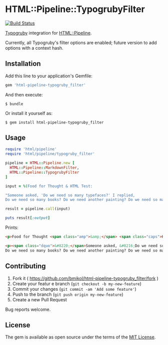 # HTML::Pipeline::TypogrubyFilter

[![Build Status](https://travis-ci.org/bmikol/html-pipeline-typogruby_filter.svg?branch=master)](https://travis-ci.org/bmikol/html-pipeline-typogruby_filter)

[Typogruby](https://github.com/avdgaag/typogruby) integration for [HTML::Pipeline](https://github.com/jch/html-pipeline). 

Currently, all Typogruby's filter options are enabled; future version to add options with a context hash.

## Installation

Add this line to your application's Gemfile:

```ruby
gem 'html-pipeline-typogruby_filter'
```

And then execute:

    $ bundle

Or install it yourself as:

    $ gem install html-pipeline-typogruby_filter

## Usage

```ruby
require 'html/pipeline'
require 'html/pipeline/typogruby_filter'

pipeline = HTML::Pipeline.new [
  HTML::Pipeline::MarkdownFilter,
  HTML::Pipeline::TypogrubyFilter
]

input = %(Food for Thought & HTML Test:

"Someone asked, 'Do we need so many typefaces?' I replied,
Do we need so many books? Do we need another painting? Do we need so many songs? Do we need another movie?" -- Bill Dawson)

result = pipeline.call(input)

puts result[:output]
```

Prints:

```html
<p>Food for Thought <span class="amp">&amp;</span> <span class="caps">HTML</span>&nbsp;Test:</p>

<p><span class="dquo">&#8220;</span>Someone asked, &#8216;Do we need so many typefaces?&#8217; I replied,<br>
Do we need so many books? Do we need another painting? Do we need so many songs? Do we need another movie?&#8221; &#8211; Bill&nbsp;Dawson</p>
```

## Contributing

1. Fork it ( https://github.com/bmikol/html-pipeline-typogruby_filter/fork )
2. Create your featur e branch (`git checkout -b my-new-feature`)
3. Commit your changes (`git commit -am 'Add some feature'`)
4. Push to the branch (`git push origin my-new-feature`)
5. Create a new Pull Request

Bug reports welcome.

## License

The gem is available as open source under the terms of the [MIT License](http://opensource.org/licenses/MIT).